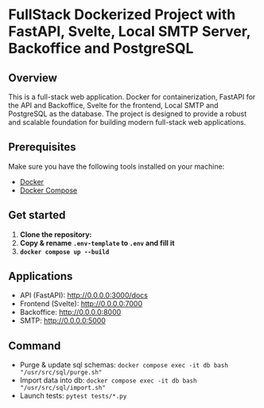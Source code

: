 # FullStack Dockerized Project with FastAPI, Svelte, Local SMTP Server, Backoffice and PostgreSQL

## Overview

This is a full-stack web application. Docker for containerization, FastAPI for the API and Backoffice, Svelte for the frontend, Local SMTP and PostgreSQL as the database. The project is designed to provide a robust and scalable foundation for building modern full-stack web applications.

## Prerequisites

Make sure you have the following tools installed on your machine:

- [Docker](https://www.docker.com/)
- [Docker Compose](https://docs.docker.com/compose/)

## Get started
1. **Clone the repository:**
2. **Copy & rename `.env-template` to `.env` and fill it**
3. **`docker compose up --build`**

   
## Applications
- API (FastAPI): http://0.0.0.0:3000/docs
- Frontend (Svelte): http://0.0.0.0:7000
- Backoffice: http://0.0.0.0:8000
- SMTP: http://0.0.0.0:5000

## Command
- Purge & update sql schemas: `docker compose exec -it db bash "/usr/src/sql/purge.sh"`
- Import data into db: `docker compose exec -it db bash "/usr/src/sql/import.sh"`
- Launch tests: `pytest tests/*.py`

